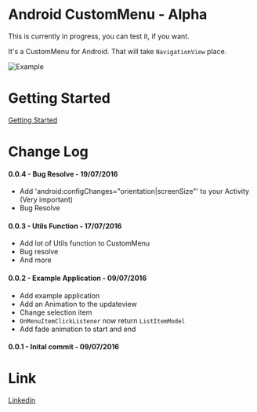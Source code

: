 # Android CustomMenu - Alpha

This is currently in progress, you can test it, if you want.

It's a CustomMenu for Android. That will take `NavigationView` place.

![Example](https://i.gyazo.com/8bf4a6180cfd96048cad0e594d5fcffa.gif)

# Getting Started

[Getting Started](https://github.com/doTTTTT/android-custom-menu/wiki/Getting-Started)

# Change Log


#### 0.0.4 - Bug Resolve - 19/07/2016
- Add 'android:configChanges="orientation|screenSize"' to your Activity (Very important)
- Bug Resolve

#### 0.0.3 - Utils Function - 17/07/2016
- Add lot of Utils function to CustomMenu
- Bug resolve
- And more

#### 0.0.2 - Example Application - 09/07/2016
- Add example application
- Add an Animation to the updateview
- Change selection item
- `OnMenuItemClickListener` now return `ListItemModel`
- Add fade animation to start and end

#### 0.0.1 - Inital commit - 09/07/2016

# Link

[Linkedin](https://fr.linkedin.com/in/raphaelteyssandier
)
